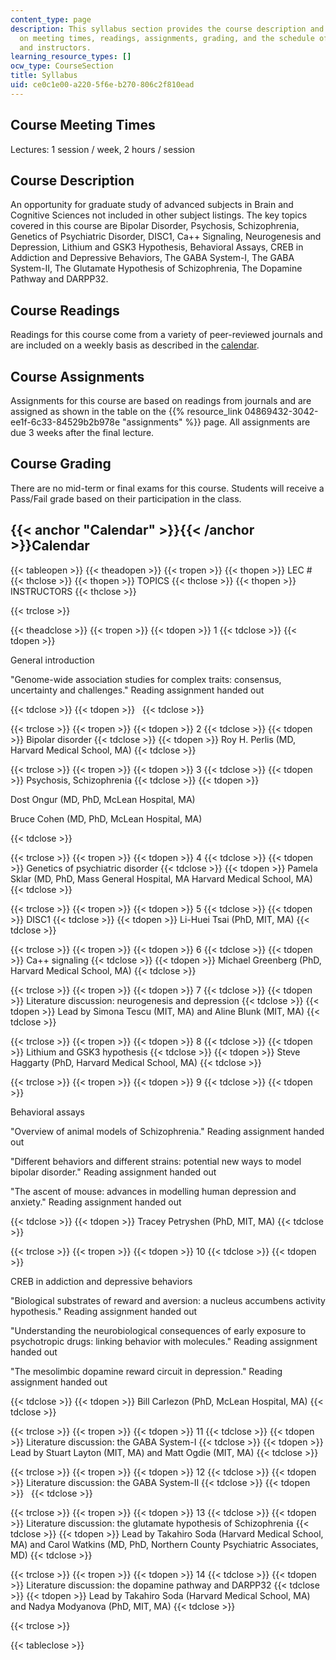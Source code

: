 ```yaml
---
content_type: page
description: This syllabus section provides the course description and information
  on meeting times, readings, assignments, grading, and the schedule of lecture topics
  and instructors.
learning_resource_types: []
ocw_type: CourseSection
title: Syllabus
uid: ce0c1e00-a220-5f6e-b270-806c2f810ead
---
```


Course Meeting Times
--------------------

Lectures: 1 session / week, 2 hours / session

Course Description
------------------

An opportunity for graduate study of advanced subjects in Brain and Cognitive Sciences not included in other subject listings. The key topics covered in this course are Bipolar Disorder, Psychosis, Schizophrenia, Genetics of Psychiatric Disorder, DISC1, Ca++ Signaling, Neurogenesis and Depression, Lithium and GSK3 Hypothesis, Behavioral Assays, CREB in Addiction and Depressive Behaviors, The GABA System-I, The GABA System-II, The Glutamate Hypothesis of Schizophrenia, The Dopamine Pathway and DARPP32.

Course Readings
---------------

Readings for this course come from a variety of peer-reviewed journals and are included on a weekly basis as described in the [calendar](#Calendar).

Course Assignments
------------------

Assignments for this course are based on readings from journals and are assigned as shown in the table on the {{% resource_link 04869432-3042-ee1f-6c33-84529b2b978e "assignments" %}} page. All assignments are due 3 weeks after the final lecture.

Course Grading
--------------

There are no mid-term or final exams for this course. Students will receive a Pass/Fail grade based on their participation in the class.

{{< anchor "Calendar" >}}{{< /anchor >}}Calendar
------------------------------------------------

{{< tableopen >}}
{{< theadopen >}}
{{< tropen >}}
{{< thopen >}}
LEC #
{{< thclose >}}
{{< thopen >}}
TOPICS
{{< thclose >}}
{{< thopen >}}
INSTRUCTORS
{{< thclose >}}

{{< trclose >}}

{{< theadclose >}}
{{< tropen >}}
{{< tdopen >}}
1
{{< tdclose >}}
{{< tdopen >}}


General introduction

"Genome-wide association studies for complex traits: consensus, uncertainty and challenges." Reading assignment handed out


{{< tdclose >}}
{{< tdopen >}}
 
{{< tdclose >}}

{{< trclose >}}
{{< tropen >}}
{{< tdopen >}}
2
{{< tdclose >}}
{{< tdopen >}}
Bipolar disorder
{{< tdclose >}}
{{< tdopen >}}
Roy H. Perlis (MD, Harvard Medical School, MA)
{{< tdclose >}}

{{< trclose >}}
{{< tropen >}}
{{< tdopen >}}
3
{{< tdclose >}}
{{< tdopen >}}
Psychosis, Schizophrenia
{{< tdclose >}}
{{< tdopen >}}


Dost Ongur (MD, PhD, McLean Hospital, MA)

Bruce Cohen (MD, PhD, McLean Hospital, MA)


{{< tdclose >}}

{{< trclose >}}
{{< tropen >}}
{{< tdopen >}}
4
{{< tdclose >}}
{{< tdopen >}}
Genetics of psychiatric disorder
{{< tdclose >}}
{{< tdopen >}}
Pamela Sklar (MD, PhD, Mass General Hospital, MA Harvard Medical School, MA)
{{< tdclose >}}

{{< trclose >}}
{{< tropen >}}
{{< tdopen >}}
5
{{< tdclose >}}
{{< tdopen >}}
DISC1
{{< tdclose >}}
{{< tdopen >}}
Li-Huei Tsai (PhD, MIT, MA)
{{< tdclose >}}

{{< trclose >}}
{{< tropen >}}
{{< tdopen >}}
6
{{< tdclose >}}
{{< tdopen >}}
Ca++ signaling
{{< tdclose >}}
{{< tdopen >}}
Michael Greenberg (PhD, Harvard Medical School, MA)
{{< tdclose >}}

{{< trclose >}}
{{< tropen >}}
{{< tdopen >}}
7
{{< tdclose >}}
{{< tdopen >}}
Literature discussion: neurogenesis and depression
{{< tdclose >}}
{{< tdopen >}}
Lead by Simona Tescu (MIT, MA) and Aline Blunk (MIT, MA)
{{< tdclose >}}

{{< trclose >}}
{{< tropen >}}
{{< tdopen >}}
8
{{< tdclose >}}
{{< tdopen >}}
Lithium and GSK3 hypothesis
{{< tdclose >}}
{{< tdopen >}}
Steve Haggarty (PhD, Harvard Medical School, MA)
{{< tdclose >}}

{{< trclose >}}
{{< tropen >}}
{{< tdopen >}}
9
{{< tdclose >}}
{{< tdopen >}}


Behavioral assays

"Overview of animal models of Schizophrenia." Reading assignment handed out

"Different behaviors and different strains: potential new ways to model bipolar disorder." Reading assignment handed out

"The ascent of mouse: advances in modelling human depression and anxiety." Reading assignment handed out


{{< tdclose >}}
{{< tdopen >}}
Tracey Petryshen (PhD, MIT, MA)
{{< tdclose >}}

{{< trclose >}}
{{< tropen >}}
{{< tdopen >}}
10
{{< tdclose >}}
{{< tdopen >}}


CREB in addiction and depressive behaviors

"Biological substrates of reward and aversion: a nucleus accumbens activity hypothesis." Reading assignment handed out

"Understanding the neurobiological consequences of early exposure to psychotropic drugs: linking behavior with molecules." Reading assignment handed out

"The mesolimbic dopamine reward circuit in depression." Reading assignment handed out


{{< tdclose >}}
{{< tdopen >}}
Bill Carlezon (PhD, McLean Hospital, MA)
{{< tdclose >}}

{{< trclose >}}
{{< tropen >}}
{{< tdopen >}}
11
{{< tdclose >}}
{{< tdopen >}}
Literature discussion: the GABA System-I
{{< tdclose >}}
{{< tdopen >}}
Lead by Stuart Layton (MIT, MA) and Matt Ogdie (MIT, MA)
{{< tdclose >}}

{{< trclose >}}
{{< tropen >}}
{{< tdopen >}}
12
{{< tdclose >}}
{{< tdopen >}}
Literature discussion: the GABA System-II
{{< tdclose >}}
{{< tdopen >}}
 
{{< tdclose >}}

{{< trclose >}}
{{< tropen >}}
{{< tdopen >}}
13
{{< tdclose >}}
{{< tdopen >}}
Literature discussion: the glutamate hypothesis of Schizophrenia
{{< tdclose >}}
{{< tdopen >}}
Lead by Takahiro Soda (Harvard Medical School, MA) and Carol Watkins (MD, PhD, Northern County Psychiatric Associates, MD)
{{< tdclose >}}

{{< trclose >}}
{{< tropen >}}
{{< tdopen >}}
14
{{< tdclose >}}
{{< tdopen >}}
Literature discussion: the dopamine pathway and DARPP32
{{< tdclose >}}
{{< tdopen >}}
Lead by Takahiro Soda (Harvard Medical School, MA) and Nadya Modyanova (PhD, MIT, MA)
{{< tdclose >}}

{{< trclose >}}

{{< tableclose >}}
